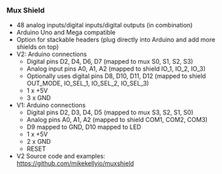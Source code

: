 ### Mux Shield
* 48 analog inputs/digital inputs/digital outputs (in combination)
* Arduino Uno and Mega compatible
* Option for stackable headers (plug directly into Arduino and add more shields on top)
* V2: Arduino connections
  * Digital pins D2, D4, D6, D7 (mapped to mux S0, S1, S2, S3)
  * Analog input pins A0, A1, A2 (mapped to shield IO_1, IO_2, IO_3)
  * Optionally uses digital pins D8, D10, D11, D12 (mapped to shield OUT_MODE, IO_SEL_1, IO_SEL_2, IO_SEL_3)
  * 1 x +5V
  * 3 x GND
* V1: Arduino connections
  * Digital pins D2, D3, D4, D5 (mapped to mux S3, S2, S1, S0)
  * Analog pins A0, A1, A2 (mapped to shield COM1, COM2, COM3)
  * D9 mapped to GND, D10 mapped to LED
  * 1 x +5V
  * 2 x GND
  * RESET
* V2 Source code and examples: https://github.com/mikekellyio/muxshield  
